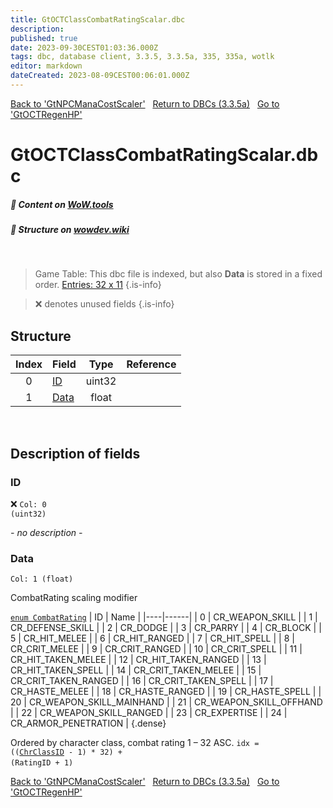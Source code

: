 ```yaml
---
title: GtOCTClassCombatRatingScalar.dbc
description:
published: true
date: 2023-09-30CEST01:03:36.000Z
tags: dbc, database client, 3.3.5, 3.3.5a, 335, 335a, wotlk
editor: markdown
dateCreated: 2023-08-09CEST00:06:01.000Z
---
```

<a href="https://trinitycore.info/files/DBC/335/gtnpcmanacostscaler" class="mt-5 v-btn v-btn--depressed v-btn--flat v-btn--outlined theme--light v-size--default darkblue--text text--lighten-3"><span class="v-btn__content"><i aria-hidden="true" class="v-icon notranslate v-icon--left mdi mdi-arrow-left theme--light"></i><span>Back to 'GtNPCManaCostScaler'</span></span></a>&nbsp;&nbsp;&nbsp;<a href="https://trinitycore.info/files/DBC/335/DBC" class="mt-5 v-btn v-btn--depressed v-btn--flat v-btn--outlined theme--light v-size--default darkblue--text text--lighten-3"><span class="v-btn__content"><i aria-hidden="true" class="v-icon notranslate v-icon--left mdi mdi-home-outline theme--light"></i><span>Return to DBCs (3.3.5a)</span></span></a>&nbsp;&nbsp;&nbsp;<a href="https://trinitycore.info/files/DBC/335/gtoctregenhp" class="mt-5 v-btn v-btn--depressed v-btn--flat v-btn--outlined theme--light v-size--default darkblue--text text--lighten-3"><span class="v-btn__content"><span>Go to 'GtOCTRegenHP'</span><i aria-hidden="true" class="v-icon notranslate v-icon--right mdi mdi-arrow-right theme--light"></i></span></a>

# GtOCTClassCombatRatingScalar.dbc
##### :open_book: Content on [WoW.tools](https://wow.tools/dbc/?dbc=gtoctclasscombatratingscalar&build=3.3.5.12340)
##### :pencil: Structure on [wowdev.wiki](https://wowdev.wiki/DB/GtOCTClassCombatRatingScalar)
&nbsp;

> Game Table:
> This dbc file is indexed, but also **Data** is stored in a fixed order.
> [Entries: 32 x 11](https://wow.tools/dbc/?dbc=gametables&build=3.3.5.12340#page=1&colFilter[0]=exact%3AOCTClassCombatRatingScalar)
{.is-info}

> :x: denotes unused fields
{.is-info}


## Structure

| Index | Field | Type | Reference |
| :---: | --- | :---: | --- |
| 0 | [ID](#id) | uint32 |  |
| 1 | [Data](#data) | float |  |
&nbsp;
## Description of fields

### ID
:x: <code>Col: 0 (uint32)</code>

*- no description -*
&nbsp;

### Data
<code>Col: 1 (float)</code>

CombatRating scaling modifier

[`enum CombatRating`](https://github.com/TrinityCore/TrinityCore/blob/3.3.5/src/server/game/Entities/Unit/Unit.h#L319-L346)
| ID | Name |
|----|------|
| 0 | CR_WEAPON_SKILL |
| 1 | CR_DEFENSE_SKILL |
| 2 | CR_DODGE |
| 3 | CR_PARRY |
| 4 | CR_BLOCK |
| 5 | CR_HIT_MELEE |
| 6 | CR_HIT_RANGED |
| 7 | CR_HIT_SPELL |
| 8 | CR_CRIT_MELEE |
| 9 | CR_CRIT_RANGED |
| 10 | CR_CRIT_SPELL |
| 11 | CR_HIT_TAKEN_MELEE |
| 12 | CR_HIT_TAKEN_RANGED |
| 13 | CR_HIT_TAKEN_SPELL |
| 14 | CR_CRIT_TAKEN_MELEE |
| 15 | CR_CRIT_TAKEN_RANGED |
| 16 | CR_CRIT_TAKEN_SPELL |
| 17 | CR_HASTE_MELEE |
| 18 | CR_HASTE_RANGED |
| 19 | CR_HASTE_SPELL |
| 20 | CR_WEAPON_SKILL_MAINHAND |
| 21 | CR_WEAPON_SKILL_OFFHAND |
| 22 | CR_WEAPON_SKILL_RANGED |
| 23 | CR_EXPERTISE |
| 24 | CR_ARMOR_PENETRATION |
{.dense}

Ordered by character class, combat rating 1 &ndash; 32 ASC.
<code>idx = (([ChrClassID](/files/DBC/335/chrclasses#id) - 1) * 32) + (RatingID + 1)</code>
&nbsp;

<a href="https://trinitycore.info/files/DBC/335/gtnpcmanacostscaler" class="mt-5 v-btn v-btn--depressed v-btn--flat v-btn--outlined theme--light v-size--default darkblue--text text--lighten-3"><span class="v-btn__content"><i aria-hidden="true" class="v-icon notranslate v-icon--left mdi mdi-arrow-left theme--light"></i><span>Back to 'GtNPCManaCostScaler'</span></span></a>&nbsp;&nbsp;&nbsp;<a href="https://trinitycore.info/files/DBC/335/DBC" class="mt-5 v-btn v-btn--depressed v-btn--flat v-btn--outlined theme--light v-size--default darkblue--text text--lighten-3"><span class="v-btn__content"><i aria-hidden="true" class="v-icon notranslate v-icon--left mdi mdi-home-outline theme--light"></i><span>Return to DBCs (3.3.5a)</span></span></a>&nbsp;&nbsp;&nbsp;<a href="https://trinitycore.info/files/DBC/335/gtoctregenhp" class="mt-5 v-btn v-btn--depressed v-btn--flat v-btn--outlined theme--light v-size--default darkblue--text text--lighten-3"><span class="v-btn__content"><span>Go to 'GtOCTRegenHP'</span><i aria-hidden="true" class="v-icon notranslate v-icon--right mdi mdi-arrow-right theme--light"></i></span></a>
